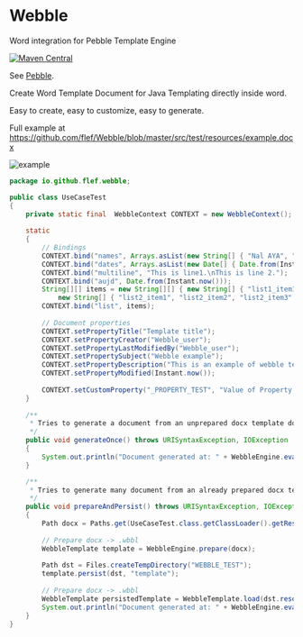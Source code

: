 # Webble
Word integration for Pebble Template Engine

[![Maven Central](https://img.shields.io/badge/maven%20central-1.0.0-success)](https://oss.sonatype.org/content/groups/public/io/github/flef/webble/1.0.0)

See [Pebble](https://github.com/PebbleTemplates/pebble).

Create Word Template Document for Java Templating directly inside word.

Easy to create, easy to customize, easy to generate.

Full example at https://github.com/flef/Webble/blob/master/src/test/resources/example.docx

![example](https://i.ibb.co/2tBqNCy/2019-12-09-17h13-58.png)


```java
package io.github.flef.webble;

public class UseCaseTest
{
    private static final  WebbleContext CONTEXT = new WebbleContext();
    
    static
    {
        // Bindings
        CONTEXT.bind("names", Arrays.asList(new String[] { "Nal AYA", "Flo LEF" }));
        CONTEXT.bind("dates", Arrays.asList(new Date[] { Date.from(Instant.now()) }));
        CONTEXT.bind("multiline", "This is line1.\nThis is line 2.");
        CONTEXT.bind("aujd", Date.from(Instant.now()));
        String[][] items = new String[][] { new String[] { "list1_item1", "list1_item2" },
            new String[] { "list2_item1", "list2_item2", "list2_item3" } };
        CONTEXT.bind("list", items);
        
        // Document properties
        CONTEXT.setPropertyTitle("Template title");
        CONTEXT.setPropertyCreator("Webble_user");
        CONTEXT.setPropertyLastModifiedBy("Webble_user");
        CONTEXT.setPropertySubject("Webble example");
        CONTEXT.setPropertyDescription("This is an example of webble template");
        CONTEXT.setPropertyModified(Instant.now());
        
        CONTEXT.setCustomProperty("_PROPERTY_TEST", "Value of Property _PROPERTY_TEST.");
    }
    
    /**
     * Tries to generate a document from an unprepared docx template document (.docx).
     */
    public void generateOnce() throws URISyntaxException, IOException
    {
        System.out.println("Document generated at: " + WebbleEngine.evaluate(docx, CONTEXT));
    }

    /**
     * Tries to generate many document from an already prepared docx template document (.wbbl).
     */
    public void prepareAndPersist() throws URISyntaxException, IOException
    {
        Path docx = Paths.get(UseCaseTest.class.getClassLoader().getResource("example.docx").toURI());
        
        // Prepare docx -> .wbbl
        WebbleTemplate template = WebbleEngine.prepare(docx);
        
        Path dst = Files.createTempDirectory("WEBBLE_TEST");
        template.persist(dst, "template");
        
        // Prepare docx -> .wbbl
        WebbleTemplate persistedTemplate = WebbleTemplate.load(dst.resolve("template.wbbl"));
        System.out.println("Document generated at: " + WebbleEngine.evaluate(persistedTemplate, CONTEXT));
    }
}
```
